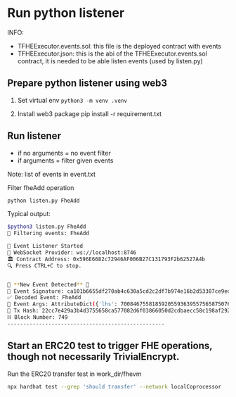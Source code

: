 # Run python listener

INFO:

- TFHEExecutor.events.sol: this file is the deployed contract with events
- TFHEExecutor.json: this is the abi of the TFHEExecutor.events.sol contract, it is needed to be able listen events (used by listen.py) 

## Prepare python listener using web3

1. Set virtual env
`python3 -m venv .venv`

2. Install web3 package
pip install -r requirement.txt

## Run listener

- if no arguments = no event filter
- if arguments = filter given events

Note: list of events in event.txt

Filter fheAdd operation

```bash
python listen.py FheAdd
```

Typical output:

```bash
$python3 listen.py FheAdd        
🎯 Filtering events: FheAdd

🚀 Event Listener Started
🔌 WebSocket Provider: ws://localhost:8746
🏛️ Contract Address: 0x596E6682c72946AF006B27C131793F2b62527A4b
🔍 Press CTRL+C to stop.


🔔 **New Event Detected** 🔔
📌 Event Signature: ca101b6655df270ab4c630a5cd2c2df7b974e16b2d53387ce9ed51591f7742ed
✅ Decoded Event: FheAdd
🎯 Event Args: AttributeDict({'lhs': 70084675581859205593639557565875076875281902952131178072004241064879069201664, 'rhs': 10000, 'scalarByte': b'\x01', 'result': 106174070065000109436498558594766928612149996076848564747187355064862907237632})
🔗 Tx Hash: 22cc7e429a3b4d3755658ca577082d6f03866050d2cdbaecc58c198af29298ba
⛓️ Block Number: 749
--------------------------------------------------
```

## Start an ERC20 test to trigger FHE operations, though not necessarily TrivialEncrypt.

Run the ERC20 transfer test in work_dir/fhevm

```bash
npx hardhat test --grep 'should transfer' --network localCoprocessor  
```
